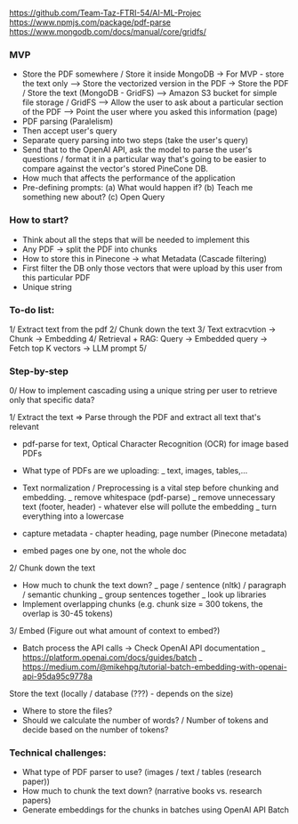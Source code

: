 https://github.com/Team-Taz-FTRI-54/AI-ML-Projec
https://www.npmjs.com/package/pdf-parse
https://www.mongodb.com/docs/manual/core/gridfs/

### MVP

- Store the PDF somewhere / Store it inside MongoDB
  -> For MVP - store the text only
  --> Store the vectorized version in the PDF
  -> Store the PDF / Store the text (MongoDB - GridFS)
  --> Amazon S3 bucket for simple file storage / GridFS
  --> Allow the user to ask about a particular section of the PDF
  --> Point the user where you asked this information (page)
- PDF parsing (Paralelism)
- Then accept user's query
- Separate query parsing into two steps (take the user's query)
- Send that to the OpenAI API, ask the model to parse the user's questions / format it in a particular way that's going to be easier to compare against the vector's stored PineCone DB.
- How much that affects the performance of the application
- Pre-defining prompts:
  (a) What would happen if?
  (b) Teach me something new about?
  (c) Open Query

### How to start?

- Think about all the steps that will be needed to implement this
- Any PDF -> split the PDF into chunks
- How to store this in Pinecone -> what Metadata (Cascade filtering)
- First filter the DB only those vectors that were upload by this user from this particular PDF
- Unique string

### To-do list:

1/ Extract text from the pdf
2/ Chunk down the text
3/ Text extracvtion -> Chunk -> Embedding
4/ Retrieval + RAG: Query -> Embedded query -> Fetch top K vectors -> LLM prompt
5/

### Step-by-step

0/ How to implement cascading using a unique string per user to retrieve only that specific data?

1/ Extract the text => Parse through the PDF and extract all text that's relevant

- pdf-parse for text, Optical Character Recognition (OCR) for image based PDFs
- What type of PDFs are we uploading:
  \_ text, images, tables,...
- Text normalization / Preprocessing is a vital step before chunking and embedding.
  \_ remove whitespace (pdf-parse)
  \_ remove unnecessary text (footer, header) - whatever else will pollute the embedding
  \_ turn everything into a lowercase

- capture metadata - chapter heading, page number (Pinecone metadata)
- embed pages one by one, not the whole doc

2/ Chunk down the text

- How much to chunk the text down?
  \_ page / sentence (nltk) / paragraph / semantic chunking
  \_ group sentences together
  \_ look up libraries
- Implement overlapping chunks (e.g. chunk size = 300 tokens, the overlap is 30-45 tokens)

3/ Embed (Figure out what amount of context to embed?)

- Batch process the API calls -> Check OpenAI API documentation
  \_ https://platform.openai.com/docs/guides/batch
  \_ https://medium.com/@mikehpg/tutorial-batch-embedding-with-openai-api-95da95c9778a

Store the text (locally / database (???) - depends on the size)

- Where to store the files?
- Should we calculate the number of words? / Number of tokens and decide based on the number of tokens?

### Technical challenges:

- What type of PDF parser to use? (images / text / tables (research paper))
- How much to chunk the text down? (narrative books vs. research papers)
- Generate embeddings for the chunks in batches using OpenAI API Batch
